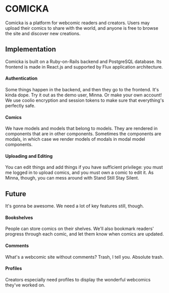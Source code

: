 # COMICKA

Comicka is a platform for webcomic readers and creators. Users may upload their comics to share with the world, and anyone is free to browse the site and discover new creations.

## Implementation

Comicka is built on a Ruby-on-Rails backend and PostgreSQL database. Its frontend is made in React.js and supported by Flux application architecture.

#### Authentication

Some things happen in the backend, and then they go to the frontend. It's kinda dope. Try it out as the demo user, Minna. Or make your own account! We use coolio encryption and session tokens to make sure that everything's perfectly safe.

#### Comics

We have models and models that belong to models. They are rendered in components that are in other components. Sometimes the components are modals, in which case we render models of modals in modal model components.

#### Uploading and Editing

You can edit things and add things if you have sufficient privilege: you must me logged in to upload comics, and you must own a comic to edit it. As Minna, though, you can mess around with Stand Still Stay Silent.

## Future

It's gonna be awesome. We need a lot of key features still, though.

#### Bookshelves

People can store comics on their shelves. We'll also bookmark readers' progress through each comic, and let them know when comics are updated.

#### Comments

What's a webcomic site without comments? Trash, I tell you. Absolute trash.

#### Profiles

Creators especially need profiles to display the wonderful webcomics they've worked on.
